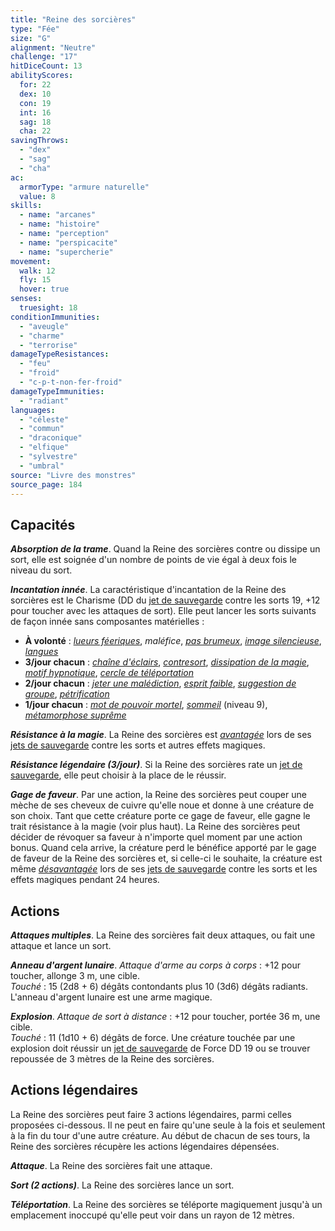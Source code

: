 ```yaml
---
title: "Reine des sorcières"
type: "Fée"
size: "G"
alignment: "Neutre"
challenge: "17"
hitDiceCount: 13
abilityScores:
  for: 22
  dex: 10
  con: 19
  int: 16
  sag: 18
  cha: 22
savingThrows:
  - "dex"
  - "sag"
  - "cha"
ac:
  armorType: "armure naturelle"
  value: 8
skills:
  - name: "arcanes"
  - name: "histoire"
  - name: "perception"
  - name: "perspicacite"
  - name: "supercherie"
movement:
  walk: 12
  fly: 15
  hover: true
senses:
  truesight: 18
conditionImmunities:
  - "aveugle"
  - "charme"
  - "terrorise"
damageTypeResistances:
  - "feu"
  - "froid"
  - "c-p-t-non-fer-froid"
damageTypeImmunities:
  - "radiant"
languages:
  - "céleste"
  - "commun"
  - "draconique"
  - "elfique"
  - "sylvestre"
  - "umbral"
source: "Livre des monstres"
source_page: 184
---
```

## Capacités
_**Absorption de la trame**_. Quand la Reine des sorcières contre ou dissipe un sort, elle est soignée d'un nombre de points de vie égal à deux fois le niveau du sort.

_**Incantation innée**_. La caractéristique d'incantation de la Reine des sorcières est le Charisme (DD du [jet de sauvegarde](/utiliser-les-caracteristiques/#jets-de-sauvegarde) contre les sorts 19, +12 pour toucher avec les attaques de sort). Elle peut lancer les sorts suivants de façon innée sans composantes matérielles :
* **À volonté** : [_lueurs féeriques_](/grimoire/lueurs-feeriques/), _maléfice_, [_pas brumeux_](/grimoire/pas-brumeux/), [_image silencieuse_](/grimoire/image-silencieuse/), [_langues_](/grimoire/langues/)
* **3/jour chacun** : [_chaîne d'éclairs_](/grimoire/chaine-d-eclairs/), [_contresort_](/grimoire/contresort/), [_dissipation de la magie_](/grimoire/dissipation-de-la-magie/), [_motif hypnotique_](/grimoire/motif-hypnotique/), [_cercle de téléportation_](/grimoire/cercle-de-teleportation/)
* **2/jour chacun** : [_jeter une malédiction_](/grimoire/jeter-une-malediction/), [_esprit faible_](/grimoire/esprit-faible/), [_suggestion de groupe_](/grimoire/suggestion-de-groupe/), [_pétrification_](/grimoire/petrification/)
* **1/jour chacun** : [_mot de pouvoir mortel_](/grimoire/mot-de-pouvoir-mortel/), [_sommeil_](/grimoire/sommeil/) (niveau 9), [_métamorphose suprême_](/grimoire/metamorphose-supreme/)

_**Résistance à la magie**_. La Reine des sorcières est [_avantagée_](/utiliser-les-caracteristiques/#avantage-et-desavantage) lors de ses [jets de sauvegarde](/utiliser-les-caracteristiques/#jets-de-sauvegarde) contre les sorts et autres effets magiques.

_**Résistance légendaire (3/jour)**_. Si la Reine des sorcières rate un [jet de sauvegarde](/utiliser-les-caracteristiques/#jets-de-sauvegarde), elle peut choisir à la place de le réussir.

_**Gage de faveur**_. Par une action, la Reine des sorcières peut couper une mèche de ses cheveux de cuivre qu'elle noue et donne à une créature de son choix. Tant que cette créature porte ce gage de faveur, elle gagne le trait résistance à la magie (voir plus haut). La Reine des sorcières peut décider de révoquer sa faveur à n'importe quel moment par une action bonus. Quand cela arrive, la créature perd le bénéfice apporté par le gage de faveur de la Reine des sorcières et, si celle-ci le souhaite, la créature est même [_désavantagée_](/utiliser-les-caracteristiques/#avantage-et-desavantage) lors de ses [jets de sauvegarde](/utiliser-les-caracteristiques/#jets-de-sauvegarde) contre les sorts et les effets magiques pendant 24 heures.

## Actions
_**Attaques multiples**_. La Reine des sorcières fait deux attaques, ou fait une attaque et lance un sort.

_**Anneau d'argent lunaire**_. _Attaque d'arme au corps à corps_ : +12 pour toucher, allonge 3 m, une cible.  
_Touché_ : 15 (2d8 + 6) dégâts contondants plus 10 (3d6) dégâts radiants. L'anneau d'argent lunaire est une arme magique.

_**Explosion**_. _Attaque de sort à distance_ : +12 pour toucher, portée 36 m, une cible.  
_Touché_ : 11 (1d10 + 6) dégâts de force. Une créature touchée par une explosion doit réussir un [jet de sauvegarde](/utiliser-les-caracteristiques/#jets-de-sauvegarde) de Force DD 19 ou se trouver repoussée de 3 mètres de la Reine des sorcières.

## Actions légendaires
La Reine des sorcières peut faire 3 actions légendaires, parmi celles proposées ci-dessous. Il ne peut en faire qu'une seule à la fois et seulement à la fin du tour d'une autre créature. Au début de chacun de ses tours, la Reine des sorcières récupère les actions légendaires dépensées.

_**Attaque**_. La Reine des sorcières fait une attaque.

_**Sort (2 actions)**_. La Reine des sorcières lance un sort.

_**Téléportation**_. La Reine des sorcières se téléporte magiquement jusqu'à un emplacement inoccupé qu'elle peut voir dans un rayon de 12 mètres.
